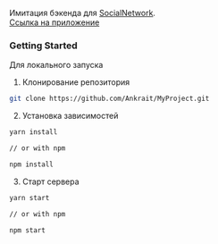 Имитация бэкенда для [SocialNetwork](https://github.com/Ankrait/SocialNetwork).
<br />
[Ссылка на приложение](https://ankrait.github.io/SocialNetwork/)

### Getting Started
Для локального запуска
1. Клонирование репозитория
```sh
git clone https://github.com/Ankrait/MyProject.git
```
2. Установка зависимостей
```sh
yarn install

// or with npm

npm install
```
3. Старт сервера
```sh
yarn start

// or with npm

npm start
```
